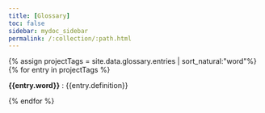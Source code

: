 ```yaml
---
title: [Glossary]
toc: false
sidebar: mydoc_sidebar
permalink: /:collection/:path.html
---
```


<div class="glossary">
{% assign projectTags = site.data.glossary.entries | sort_natural:"word"%}
{% for entry in projectTags %}
  <p><strong>{{entry.word}}</strong> : {{entry.definition}} </p>
{% endfor %}
</div>
